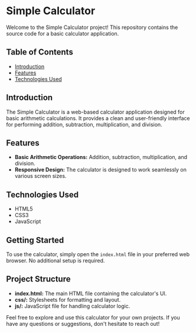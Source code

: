 # Simple Calculator

Welcome to the Simple Calculator project! This repository contains the source code for a basic calculator application.

## Table of Contents
- [Introduction](#introduction)
- [Features](#features)
- [Technologies Used](#technologies-used)

## Introduction
The Simple Calculator is a web-based calculator application designed for basic arithmetic calculations. It provides a clean and user-friendly interface for performing addition, subtraction, multiplication, and division.

## Features
- **Basic Arithmetic Operations:** Addition, subtraction, multiplication, and division.
- **Responsive Design:** The calculator is designed to work seamlessly on various screen sizes.

## Technologies Used
- HTML5
- CSS3
- JavaScript

## Getting Started
To use the calculator, simply open the `index.html` file in your preferred web browser. No additional setup is required.

## Project Structure
- **index.html:** The main HTML file containing the calculator's UI.
- **css/:** Stylesheets for formatting and layout.
- **js/:** JavaScript file for handling calculator logic.



Feel free to explore and use this calculator for your own projects. If you have any questions or suggestions, don't hesitate to reach out!

